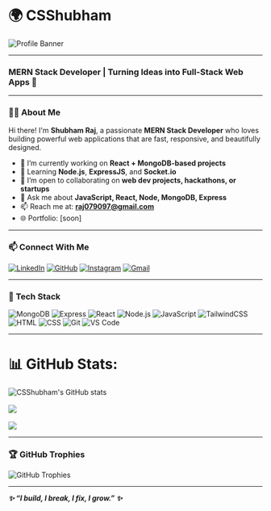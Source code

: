 # 🌍 CSShubham


![Profile Banner](https://capsule-render.vercel.app/api?type=waving&color=0:0f2027,100:2c5364&height=200&section=header&text=Hey,%20I'm%20Shubham%20Raj!&fontSize=35&fontColor=ffffff)

---
### MERN Stack Developer | Turning Ideas into Full-Stack Web Apps 🚀
---

### 👨‍💻 About Me

Hi there! I'm **Shubham Raj**, a passionate **MERN Stack Developer** who loves building powerful web applications that are fast, responsive, and beautifully designed.

- 🔭 I’m currently working on **React + MongoDB-based projects**
- 🌱 Learning **Node.js**, **ExpressJS**, and **Socket.io**
- 👯 I’m open to collaborating on **web dev projects, hackathons, or startups**
- 💬 Ask me about **JavaScript, React, Node, MongoDB, Express**
- 📫 Reach me at: **raj079097@gmail.com**
- 🌐 Portfolio: [soon]

---

### 📫 Connect With Me

[![LinkedIn](https://img.shields.io/badge/-LinkedIn-0A66C2?style=for-the-badge&logo=linkedin&logoColor=white)](https://www.linkedin.com/in/shubham-raj-0a0515357)
[![GitHub](https://img.shields.io/badge/-GitHub-181717?style=for-the-badge&logo=github&logoColor=white)](https://github.com/CSShubham)
[![Instagram](https://img.shields.io/badge/-Instagram-E4405F?style=for-the-badge&logo=instagram&logoColor=white)](https://instagram.com/mr.shubham_04k)
[![Gmail](https://img.shields.io/badge/-Gmail-D14836?style=for-the-badge&logo=gmail&logoColor=white)](mailto:raj079097@gmail.com)

---

### 🚀 Tech Stack

![MongoDB](https://img.shields.io/badge/-MongoDB-4EA94B?style=for-the-badge&logo=mongodb&logoColor=white)
![Express](https://img.shields.io/badge/-Express.js-000000?style=for-the-badge&logo=express&logoColor=white)
![React](https://img.shields.io/badge/-React-61DAFB?style=for-the-badge&logo=react&logoColor=black)
![Node.js](https://img.shields.io/badge/-Node.js-339933?style=for-the-badge&logo=node.js&logoColor=white)
![JavaScript](https://img.shields.io/badge/-JavaScript-F7DF1E?style=for-the-badge&logo=javascript&logoColor=black)
![TailwindCSS](https://img.shields.io/badge/tailwindcss-%2338B2AC.svg?style=for-the-badge&logo=tailwind-css&logoColor=white)
![HTML](https://img.shields.io/badge/-HTML5-E34F26?style=for-the-badge&logo=html5&logoColor=white)
![CSS](https://img.shields.io/badge/-CSS3-1572B6?style=for-the-badge&logo=css3)
![Git](https://img.shields.io/badge/-Git-F05032?style=for-the-badge&logo=git&logoColor=white)
![VS Code](https://img.shields.io/badge/-VSCode-007ACC?style=for-the-badge&logo=visual-studio-code)

---

# 📊 GitHub Stats:
![CSShubham's GitHub stats](https://github-readme-stats.vercel.app/api?username=CSShubham&show_icons=true&theme=radical)<br/><br/>
![](https://nirzak-streak-stats.vercel.app/?user=CSShubham&theme=midnight-purple&hide_border=false)<br/><br/>
![](https://github-readme-stats.vercel.app/api/top-langs/?username=CSShubham&theme=midnight-purple&hide_border=false&include_all_commits=true&count_private=false&layout=compact)   

---

### 🏆 GitHub Trophies

![GitHub Trophies](https://github-profile-trophy.vercel.app/?username=CSShubham&theme=radical&no-frame=true&margin-w=10&column=6)

---

_***✨ “I build, I break, I fix, I grow.” ✨***_
